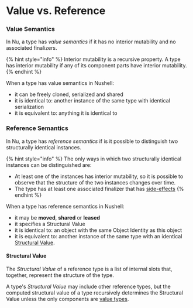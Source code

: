 # Value vs. Reference

### Value Semantics

In Nu, a type has _value semantics_ if it has no interior mutability and no associated finalizers.

{% hint style="info" %}
Interior mutability is a recursive property. A type has interior mutability if any of its component parts have interior mutability.
{% endhint %}

When a type has value semantics in Nushell:

* it can be freely cloned, serialized and shared
* it is identical to: another instance of the same type with identical serialization
* it is equivalent to: anything it is identical to

### Reference Semantics

In Nu, a type has _reference semantics_ if is it possible to distinguish two structurally identical instances.

{% hint style="info" %}
The only ways in which two structurally identical instances can be distinguished are:

* At least one of the instances has interior mutability, so it is possible to observe that the structure of the two instances changes over time.
* The type has at least one associated finalizer that has [side-effects](value-vs.-reference.md#side-effects-and-purity)
{% endhint %}

When a type has reference semantics in Nushell:

* it may be **moved**, **shared** or **leased**
* it specifies a Structural Value 
* it is identical to: an object with the same Object Identity as this object
* it is equivalent to: another instance of the same type with an identical [Structural Value](value-vs.-reference.md#structural-value).

#### Structural Value

The _Structural Value_ of a reference type is a list of internal slots that, together, represent the structure of the type.

A type's _Structural Value_ may include other reference types, but the computed structural value of a type recursively determines the Structural Value unless the only components are [value types](value-vs.-reference.md#value-semantics). 

